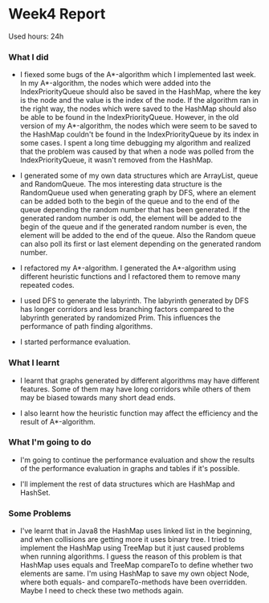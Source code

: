 # Week4 Report

Used hours: 24h

### What I did
- I fiexed some bugs of the A*-algorithm which I implemented last week. In my A*-algorithm, the nodes which were added into the IndexPriorityQueue should also be saved in the HashMap, where the key is the node and the value is the index of the node. If the algorithm ran in the right way, the nodes which were saved to the HashMap should also be able to be found in the IndexPriorityQueue. However, in the old version of my A*-algorithm, the nodes which were seem to be saved to the HashMap couldn't be found in the IndexPriorityQueue by its index in some cases. I spent a long time debugging my algorithm and realized that the problem was caused by that when a node was polled from the IndexPriorityQueue, it wasn't removed from the HashMap. 

- I generated some of my own data structures which are ArrayList, queue and RandomQueue. The mos interesting data structure is the RandomQueue used when generating graph by DFS, where an element can be added both to the begin of the queue and to the end of the queue depending the random number that has been generated. If the generated random number is odd, the element will be added to the begin of the queue and if the generated random number is even, the element will be added to the end of the queue. Also the Random queue can also poll its first or last element depending on the generated random number.

- I refactored my A*-algorithm. I generated the A*-algorithm using different heuristic functions and I refactored them to remove many repeated codes.

- I used DFS to generate the labyrinth. The labyrinth generated by DFS has longer corridors and less branching factors compared to the labyrinth generated by randomized Prim. This influences the performance of path finding algorithms.

- I started performance evaluation.

### What I learnt
- I learnt that graphs generated by different algorithms may have different features. Some of them may have long corridors while others of them may be biased towards many short dead ends.

- I also learnt how the heuristic function may affect the efficiency and the result of A*-algorithm.

### What I'm going to do
- I'm going to continue the performance evaluation and show the results of the performance evaluation in graphs and tables if it's possible.

- I'll implement the rest of data structures which are HashMap and HashSet.

### Some Problems
- I've learnt that in Java8 the HashMap uses linked list in the beginning, and when collisions are getting more it uses binary tree. I tried to implement the HashMap using TreeMap but it just caused problems when running algorithms. I guess the reason of this problem is that HashMap uses equals and TreeMap compareTo to define whether two elements are same. I'm using HashMap to save my own object Node, where both equals- and compareTo-methods have been overridden. Maybe I need to check these two methods again. 
